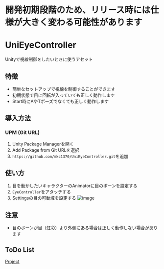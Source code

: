 # 開発初期段階のため、リリース時には仕様が大きく変わる可能性があります

# UniEyeController
Unityで視線制御をしたいときに使うアセット

## 特徴
* 簡単なセットアップで視線を制御することができます
* 初期状態で目に回転が入っていても正しく動作します
* Start時にAやTポーズでなくても正しく動作します

## 導入方法
### UPM (Git URL)
1. Unity Package Managerを開く
2. Add Package from Git URLを選択
3. `https://github.com/mkc1370/UniEyeController.git`を追加

## 使い方 
1. 目を動かしたいキャラクターのAnimatorに目のボーンを設定する
2. `EyeController`をアタッチする
3. Settingsの目の可動域を設定する
![image](https://user-images.githubusercontent.com/40651807/181917755-a9283057-5000-495f-9066-7ba249fdd4c3.png)

## 注意
* 目のボーンが目（虹彩）より外側にある場合は正しく動作しない場合があります

## ToDo List
[Project](https://github.com/users/mkc1370/projects/3)
